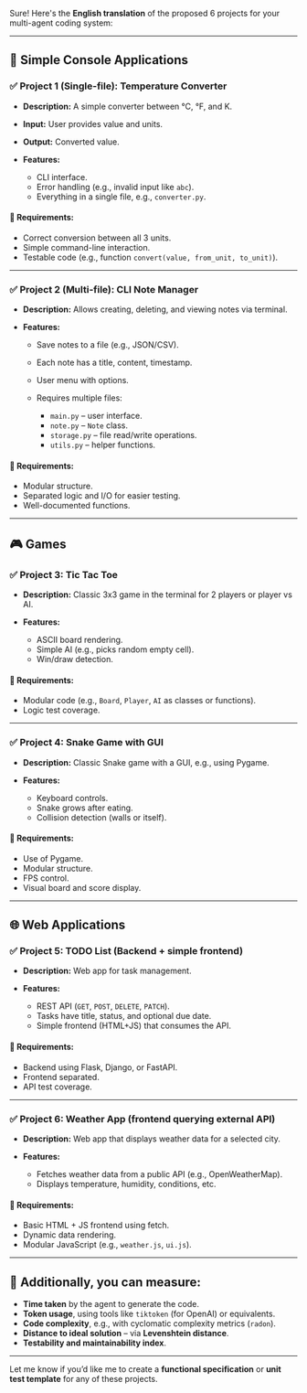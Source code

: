 Sure! Here's the **English translation** of the proposed 6 projects for your multi-agent coding system:

---

## 🧮 **Simple Console Applications**

### ✅ **Project 1 (Single-file): Temperature Converter**

- **Description:** A simple converter between °C, °F, and K.
- **Input:** User provides value and units.
- **Output:** Converted value.
- **Features:**

  - CLI interface.
  - Error handling (e.g., invalid input like `abc`).
  - Everything in a single file, e.g., `converter.py`.

#### 🎯 Requirements:

- Correct conversion between all 3 units.
- Simple command-line interaction.
- Testable code (e.g., function `convert(value, from_unit, to_unit)`).

---

### ✅ **Project 2 (Multi-file): CLI Note Manager**

- **Description:** Allows creating, deleting, and viewing notes via terminal.
- **Features:**

  - Save notes to a file (e.g., JSON/CSV).
  - Each note has a title, content, timestamp.
  - User menu with options.
  - Requires multiple files:

    - `main.py` – user interface.
    - `note.py` – `Note` class.
    - `storage.py` – file read/write operations.
    - `utils.py` – helper functions.

#### 🎯 Requirements:

- Modular structure.
- Separated logic and I/O for easier testing.
- Well-documented functions.

---

## 🎮 **Games**

### ✅ **Project 3: Tic Tac Toe**

- **Description:** Classic 3x3 game in the terminal for 2 players or player vs AI.
- **Features:**

  - ASCII board rendering.
  - Simple AI (e.g., picks random empty cell).
  - Win/draw detection.

#### 🎯 Requirements:

- Modular code (e.g., `Board`, `Player`, `AI` as classes or functions).
- Logic test coverage.

---

### ✅ **Project 4: Snake Game with GUI**

- **Description:** Classic Snake game with a GUI, e.g., using Pygame.
- **Features:**

  - Keyboard controls.
  - Snake grows after eating.
  - Collision detection (walls or itself).

#### 🎯 Requirements:

- Use of Pygame.
- Modular structure.
- FPS control.
- Visual board and score display.

---

## 🌐 **Web Applications**

### ✅ **Project 5: TODO List (Backend + simple frontend)**

- **Description:** Web app for task management.
- **Features:**

  - REST API (`GET`, `POST`, `DELETE`, `PATCH`).
  - Tasks have title, status, and optional due date.
  - Simple frontend (HTML+JS) that consumes the API.

#### 🎯 Requirements:

- Backend using Flask, Django, or FastAPI.
- Frontend separated.
- API test coverage.

---

### ✅ **Project 6: Weather App (frontend querying external API)**

- **Description:** Web app that displays weather data for a selected city.
- **Features:**

  - Fetches weather data from a public API (e.g., OpenWeatherMap).
  - Displays temperature, humidity, conditions, etc.

#### 🎯 Requirements:

- Basic HTML + JS frontend using fetch.
- Dynamic data rendering.
- Modular JavaScript (e.g., `weather.js`, `ui.js`).

---

## 🧠 **Additionally, you can measure:**

- **Time taken** by the agent to generate the code.
- **Token usage**, using tools like `tiktoken` (for OpenAI) or equivalents.
- **Code complexity**, e.g., with cyclomatic complexity metrics (`radon`).
- **Distance to ideal solution** – via **Levenshtein distance**.
- **Testability and maintainability index**.

---

Let me know if you’d like me to create a **functional specification** or **unit test template** for any of these projects.
